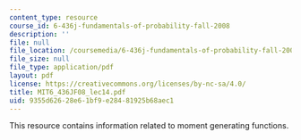 ```yaml
---
content_type: resource
course_id: 6-436j-fundamentals-of-probability-fall-2008
description: ''
file: null
file_location: /coursemedia/6-436j-fundamentals-of-probability-fall-2008/9355d62628e61bf9e28481925b68aec1_MIT6_436JF08_lec14.pdf
file_size: null
file_type: application/pdf
layout: pdf
license: https://creativecommons.org/licenses/by-nc-sa/4.0/
title: MIT6_436JF08_lec14.pdf
uid: 9355d626-28e6-1bf9-e284-81925b68aec1
---
```

This resource contains information related to moment generating functions.